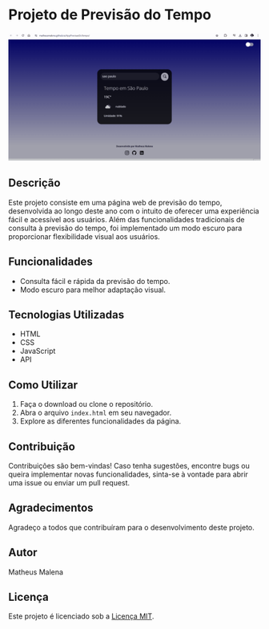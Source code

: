 # Projeto de Previsão do Tempo

![Previsão do Tempo](/fotos/Animação-previsaoDoTempo.gif)

## Descrição

Este projeto consiste em uma página web de previsão do tempo, desenvolvida ao longo deste ano com o intuito de oferecer uma experiência fácil e acessível aos usuários. Além das funcionalidades tradicionais de consulta à previsão do tempo, foi implementado um modo escuro para proporcionar flexibilidade visual aos usuários.

## Funcionalidades

- Consulta fácil e rápida da previsão do tempo.
- Modo escuro para melhor adaptação visual.

## Tecnologias Utilizadas

- HTML
- CSS
- JavaScript
- API

## Como Utilizar

1. Faça o download ou clone o repositório.
2. Abra o arquivo `index.html` em seu navegador.
3. Explore as diferentes funcionalidades da página.

## Contribuição

Contribuições são bem-vindas! Caso tenha sugestões, encontre bugs ou queira implementar novas funcionalidades, sinta-se à vontade para abrir uma issue ou enviar um pull request.

## Agradecimentos

Agradeço a todos que contribuíram para o desenvolvimento deste projeto.

## Autor

Matheus Malena

## Licença

Este projeto é licenciado sob a [Licença MIT](LICENSE).

